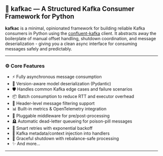 ## 🐍 kafkac — A Structured Kafka Consumer Framework for Python

**kafkac** is a minimal, opinionated framework for building reliable Kafka consumers in Python using the [confluent-kafka](https://github.com/confluentinc/confluent-kafka-python) client. 
It abstracts away the boilerplate of manual offset handling, shutdown coordination, and message deserialization - giving you a clean async interface for consuming messages safely and predictably.

---

### ⚙️ Core Features

- ⚡️ Fully asynchronous message consumption
- 🧬 Version-aware model deserialization (Pydantic)
- 🛡 Handles common Kafka edge cases and failure scenarios
- 📦 Batch consumption to reduce RTT and executor overhead
- 🧾 Header-level message filtering support
- 📊 Built-in metrics & OpenTelemetry integration
- 🧩 Pluggable middleware for pre/post-processing
- 🪦 Automatic dead-letter queueing for poison-pill messages
- 🔁 Smart retries with exponential backoff
- 🧠 Kafka metadata/context injection into handlers
- 🧘 Graceful shutdown with rebalance-safe processing
- ✨ And more...


---